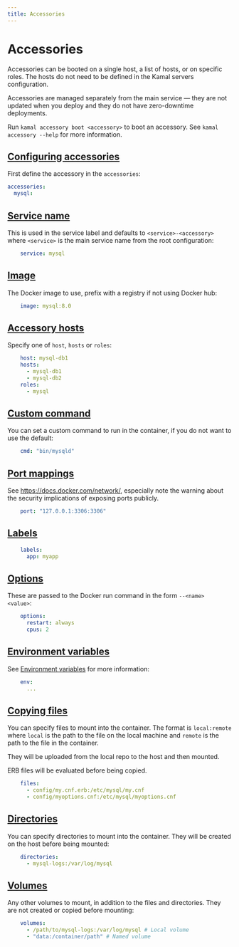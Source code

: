 ```yaml
---
title: Accessories
---
```


# Accessories

Accessories can be booted on a single host, a list of hosts, or on specific roles. The hosts do not need to be defined in the Kamal servers configuration.

Accessories are managed separately from the main service — they are not updated when you deploy and they do not have zero-downtime deployments.

Run `kamal accessory boot <accessory>` to boot an accessory.
See `kamal accessory --help` for more information.

## [Configuring accessories](#configuring-accessories)

First define the accessory in the `accessories`:

```yaml
accessories:
  mysql:
```

## [Service name](#service-name)

This is used in the service label and defaults to `<service>-<accessory>` where `<service>` is the main service name from the root configuration:

```yaml
    service: mysql
```

## [Image](#image)

The Docker image to use, prefix with a registry if not using Docker hub:

```yaml
    image: mysql:8.0
```

## [Accessory hosts](#accessory-hosts)

Specify one  of `host`, `hosts` or `roles`:

```yaml
    host: mysql-db1
    hosts:
      - mysql-db1
      - mysql-db2
    roles:
      - mysql
```

## [Custom command](#custom-command)

You can set a custom command to run in the container, if you do not want to use the default:

```yaml
    cmd: "bin/mysqld"
```

## [Port mappings](#port-mappings)

See https://docs.docker.com/network/, especially note the warning about the security implications of exposing ports publicly.

```yaml
    port: "127.0.0.1:3306:3306"
```

## [Labels](#labels)

```yaml
    labels:
      app: myapp
```

## [Options](#options)

These are passed to the Docker run command in the form `--<name> <value>`:

```yaml
    options:
      restart: always
      cpus: 2
```

## [Environment variables](#environment-variables)

See [Environment variables](../environment-variables) for more information:

```yaml
    env:
      ...
```

## [Copying files](#copying-files)

You can specify files to mount into the container. The format is `local:remote` where `local` is the path to the file on the local machine and `remote` is the path to the file in the container.

They will be uploaded from the local repo to the host and then mounted.

ERB files will be evaluated before being copied.

```yaml
    files:
      - config/my.cnf.erb:/etc/mysql/my.cnf
      - config/myoptions.cnf:/etc/mysql/myoptions.cnf
```

## [Directories](#directories)

You can specify directories to mount into the container. They will be created on the host before being mounted:

```yaml
    directories:
      - mysql-logs:/var/log/mysql
```

## [Volumes](#volumes)

Any other volumes to mount, in addition to the files and directories. They are not created or copied before mounting:

```yaml
    volumes:
      - /path/to/mysql-logs:/var/log/mysql # Local volume
      - "data:/container/path" # Named volume
```
